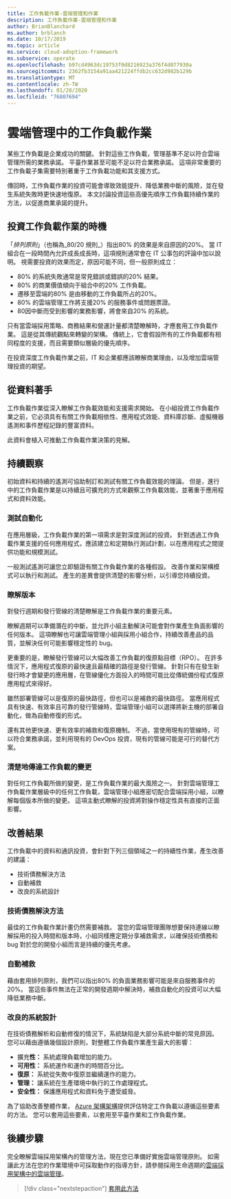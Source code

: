 ```yaml
---
title: 工作負載作業-雲端管理和作業
description: 工作負載作業-雲端管理和作業
author: BrianBlanchard
ms.author: brblanch
ms.date: 10/17/2019
ms.topic: article
ms.service: cloud-adoption-framework
ms.subservice: operate
ms.openlocfilehash: b97cd4963dc19753f0d8216923a376f4d077930a
ms.sourcegitcommit: 2362fb3154a91aa421224ffdb2cc632d982b129b
ms.translationtype: MT
ms.contentlocale: zh-TW
ms.lasthandoff: 01/28/2020
ms.locfileid: "76807694"
---
```

# <a name="workload-operations-in-cloud-management"></a>雲端管理中的工作負載作業

某些工作負載是企業成功的關鍵。 針對這些工作負載，管理基準不足以符合雲端管理所需的業務承諾。 平臺作業甚至可能不足以符合業務承諾。 這項非常重要的工作負載子集需要特別著重于工作負載功能和其支援方式。

傳回時，工作負載作業的投資可能會導致效能提升、降低業務中斷的風險，並在發生系統失敗時更快速地復原。 本文討論投資這些高優先順序工作負載持續作業的方法，以促進商業承諾的提升。

## <a name="when-to-invest-in-workload-operations"></a>投資工作負載作業的時機

「_排列原則_」（也稱為_80/20 規則_）指出80% 的效果是來自原因的20%。 當 IT 組合在一段時間內允許成長成長時，這項規則通常會在 IT 公事包的評論中加以說明。 視需要投資的效果而定，原因可能不同，但一般原則成立：

- 80% 的系統失敗通常是常見錯誤或錯誤的20% 結果。
- 80% 的商業價值傾向于組合中的20% 工作負載。
- 遷移至雲端的80% 是由移動的工作負載所占的20%。
- 80% 的雲端管理工作將支援20% 的服務事件或問題票證。
- 80因中斷而受到影響的業務影響，將會來自20% 的系統。

只有當雲端採用策略、商務結果和營運計量都清楚瞭解時，才應套用工作負載作業。 這是從其傳統觀點來轉變的架構。 傳統上，它會假設所有的工作負載都有相同程度的支援，而且需要類似層級的優先順序。

在投資深度工作負載作業之前，IT 和企業都應該瞭解商業理由，以及增加雲端管理投資的期望。

## <a name="start-with-the-data"></a>從資料著手

工作負載作業從深入瞭解工作負載效能和支援需求開始。 在小組投資工作負載作業之前，它必須具有有關工作負載相依性、應用程式效能、資料庫診斷、虛擬機器遙測和事件歷程記錄的豐富資料。

此資料會植入可推動工作負載作業決策的見解。

## <a name="continued-observation"></a>持續觀察

初始資料和持續的遙測可協助制訂和測試有關工作負載效能的理論。 但是，進行中的工作負載作業是以持續且可擴充的方式來觀察工作負載效能，並著重于應用程式和資料效能。

### <a name="test-the-automation"></a>測試自動化

在應用層級，工作負載作業的第一項需求是對深度測試的投資。 針對透過工作負載作業支援的任何應用程式，應該建立和定期執行測試計劃，以在應用程式之間提供功能和規模測試。

一般測試遙測可讓您立即驗證有關工作負載作業的各種假設。 改善作業和架構模式可以執行和測試。 產生的差異會提供清楚的影響分析，以引導您持續投資。

### <a name="understand-releases"></a>瞭解版本

對發行週期和發行管線的清楚瞭解是工作負載作業的重要元素。

瞭解週期可以準備潛在的中斷，並允許小組主動解決可能會對作業產生負面影響的任何版本。 這項瞭解也可讓雲端管理小組與採用小組合作，持續改善產品的品質，並解決任何可能影響穩定性的 bug。

更重要的是，瞭解發行管線可以大幅改善工作負載的復原點目標（RPO）。 在許多情況下，應用程式復原的最快速且最精確的路徑是發行管線。 針對只有在發生新發行時才會變更的應用層，在管線優化方面投入的時間可能比從傳統備份程式復原應用程式來得好。

雖然部署管線可以是復原的最快路徑，但也可以是補救的最快路徑。 當應用程式具有快速、有效率且可靠的發行管線時，雲端管理小組可以選擇將新主機的部署自動化，做為自動修復的形式。

還有其他更快速、更有效率的補救和復原機制。 不過，當使用現有的管線時，可以符合業務承諾，並利用現有的 DevOps 投資，現有的管線可能是可行的替代方案。

### <a name="clearly-communicate-changes-to-the-workload"></a>清楚地傳達工作負載的變更

對任何工作負載所做的變更，是工作負載作業的最大風險之一。 針對雲端管理工作負載作業層級中的任何工作負載，雲端管理小組應密切配合雲端採用小組，以瞭解每個版本所做的變更。 這項主動式瞭解的投資將對操作穩定性具有直接的正面影響。

## <a name="improve-outcomes"></a>改善結果

工作負載中的資料和通訊投資，會針對下列三個領域之一的持續性作業，產生改善的建議：

- 技術債務解決方法
- 自動補救
- 改良的系統設計

### <a name="technical-debt-resolution"></a>技術債務解決方法

最佳的工作負載作業計畫仍然需要補救。 當您的雲端管理團隊想要保持連線以瞭解採用的投入時間和版本時，小組同樣應定期分享補救需求，以確保技術債務和 bug 對於您的開發小組而言是持續的優先考慮。

### <a name="automated-remediation"></a>自動補救

藉由套用排列原則，我們可以指出80% 的負面業務影響可能是來自服務事件的20%。 當這些事件無法在正常的開發週期中解決時，補救自動化的投資可以大幅降低業務中斷。

### <a name="improved-system-design"></a>改良的系統設計

在技術債務解析和自動修復的情況下，系統缺陷是大部分系統中斷的常見原因。 您可以藉由遵循幾個設計原則，對整體工作負載作業產生最大的影響：

- 擴充**性：** 系統處理負載增加的能力。
- **可用性：** 系統運作和運作的時間百分比。
- **復原：** 系統從失敗中復原並繼續運作的能力。
- **管理：** 讓系統在生產環境中執行的工作處理程式。
- **安全性：** 保護應用程式和資料免于遭受威脅。

為了協助改善整體作業， [Azure 架構架構](https://docs.microsoft.com/azure/architecture/guide/pillars)提供評估特定工作負載以遵循這些要素的方法。 您可以套用這些要素，以套用至平臺作業和工作負載作業。

## <a name="next-steps"></a>後續步驟

完全瞭解雲端採用架構內的管理方法，現在您已準備好實施雲端管理原則。 如需讓此方法在您的作業環境中可採取動作的指導方針，請參閱採用生命週期的[雲端採用架構中的雲端管理](../index.md)。

> [!div class="nextstepaction"]
> [套用此方法](../index.md)
